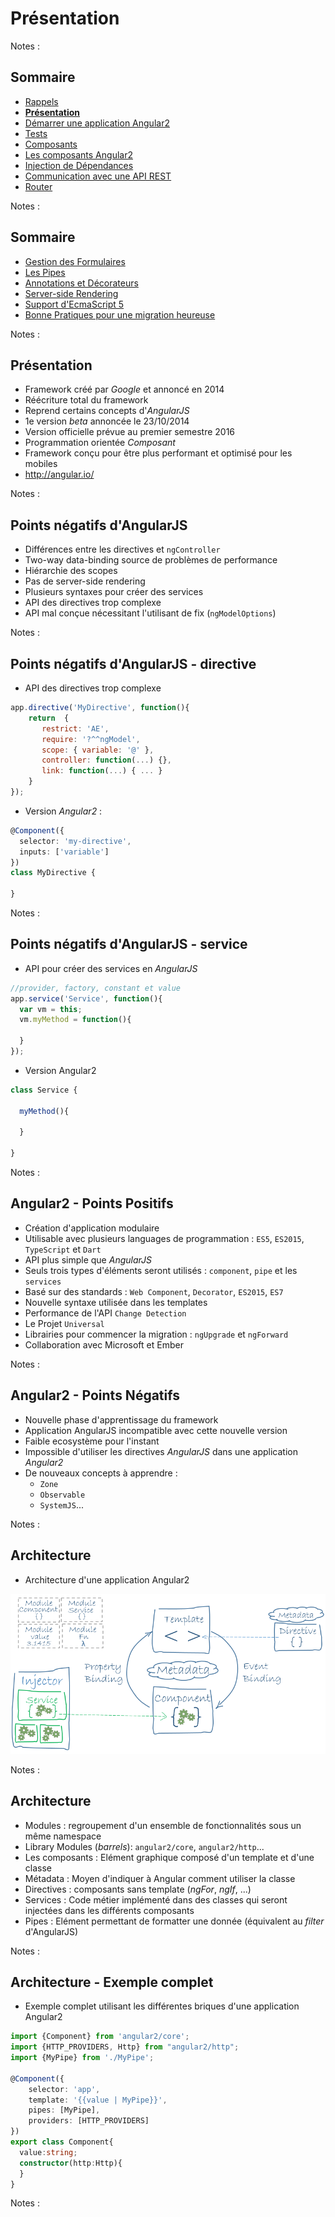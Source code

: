 # Présentation

<!-- .slide: class="page-title" -->

Notes :



## Sommaire

<!-- .slide: class="toc" -->

- [Rappels](#/1)
- **[Présentation](#/2)**
- [Démarrer une application Angular2](#/3)
- [Tests](#/4)
- [Composants](#/5)
- [Les composants Angular2](#/6)
- [Injection de Dépendances](#/7)
- [Communication avec une API REST](#/8)
- [Router](#/9)

Notes :



## Sommaire

<!-- .slide: class="toc" -->

- [Gestion des Formulaires](#/10)
- [Les Pipes](#/11)
- [Annotations et Décorateurs](#/12)
- [Server-side Rendering](#/13)
- [Support d'EcmaScript 5](#/14)
- [Bonne Pratiques pour une migration heureuse](#/15)

Notes :



## Présentation

- Framework créé par *Google* et annoncé en 2014
- Réécriture total du framework
- Reprend certains concepts d'*AngularJS*
- 1e version *beta* annoncée le 23/10/2014
- Version officielle prévue au premier semestre 2016
- Programmation orientée *Composant*
- Framework conçu pour être plus performant et optimisé pour les mobiles
- http://angular.io/

Notes :



## Points négatifs d'AngularJS

- Différences entre les directives et `ngController`
- Two-way data-binding source de problèmes de performance
- Hiérarchie des scopes
- Pas de server-side rendering
- Plusieurs syntaxes pour créer des services
- API des directives trop complexe
- API mal conçue nécessitant l'utilisant de fix (`ngModelOptions`)

Notes :



## Points négatifs d'AngularJS - directive

- API des directives trop complexe

```javascript
app.directive('MyDirective', function(){
    return  {       
       restrict: 'AE',
       require: '?^^ngModel',
       scope: { variable: '@' },  
       controller: function(...) {},
       link: function(...) { ... }       
    }
});
```

- Version *Angular2* :

```typescript
@Component({
  selector: 'my-directive',
  inputs: ['variable']
})
class MyDirective {

}
```

Notes :



## Points négatifs d'AngularJS - service

- API pour créer des services en *AngularJS*

```javascript
//provider, factory, constant et value
app.service('Service', function(){
  var vm = this;
  vm.myMethod = function(){

  }
});
```

- Version Angular2

```typescript
class Service {

  myMethod(){

  }

}
```
Notes :



## Angular2 - Points Positifs

- Création d'application modulaire
- Utilisable avec plusieurs languages de programmation : `ES5`, `ES2015`, `TypeScript` et `Dart`
- API plus simple que *AngularJS*
- Seuls trois types d'éléments seront utilisés : `component`, `pipe` et les `services`
- Basé sur des standards : `Web Component`, `Decorator`, `ES2015`, `ES7`
- Nouvelle syntaxe utilisée dans les templates
- Performance de l'API `Change Detection`
- Le Projet `Universal`
- Librairies pour commencer la migration : `ngUpgrade` et `ngForward`
- Collaboration avec Microsoft et Ember

Notes :



## Angular2 - Points Négatifs

- Nouvelle phase d'apprentissage du framework
- Application AngularJS incompatible avec cette nouvelle version
- Faible ecosystème pour l'instant
- Impossible d'utiliser les directives *AngularJS* dans une application *Angular2*
- De nouveaux concepts à apprendre :
  - `Zone`
  - `Observable`
  - `SystemJS`...

Notes :



## Architecture

- Architecture d'une application Angular2

![architecture](ressources/overview2.png "architecture")

Notes :



## Architecture

- Modules : regroupement d'un ensemble de fonctionnalités sous un même namespace
- Library Modules (*barrels*): `angular2/core`, `angular2/http`...
- Les composants : Elément graphique composé d'un template et d'une classe
- Métadata : Moyen d'indiquer à Angular comment utiliser la classe
- Directives : composants sans template (*ngFor*, *ngIf*, ...)
- Services : Code métier implémenté dans des classes qui seront injectées dans les différents composants
- Pipes : Elément permettant de formatter une donnée (équivalent au *filter* d'AngularJS)

Notes :



## Architecture - Exemple complet

- Exemple complet utilisant les différentes briques d'une application Angular2

```typescript
import {Component} from 'angular2/core';
import {HTTP_PROVIDERS, Http} from "angular2/http";
import {MyPipe} from './MyPipe';

@Component({
    selector: 'app',
    template: '{{value | MyPipe}}',
    pipes: [MyPipe],
    providers: [HTTP_PROVIDERS]
})
export class Component{
  value:string;
  constructor(http:Http){
  }
}
```

Notes :



<!-- .slide: class="page-questions" -->
